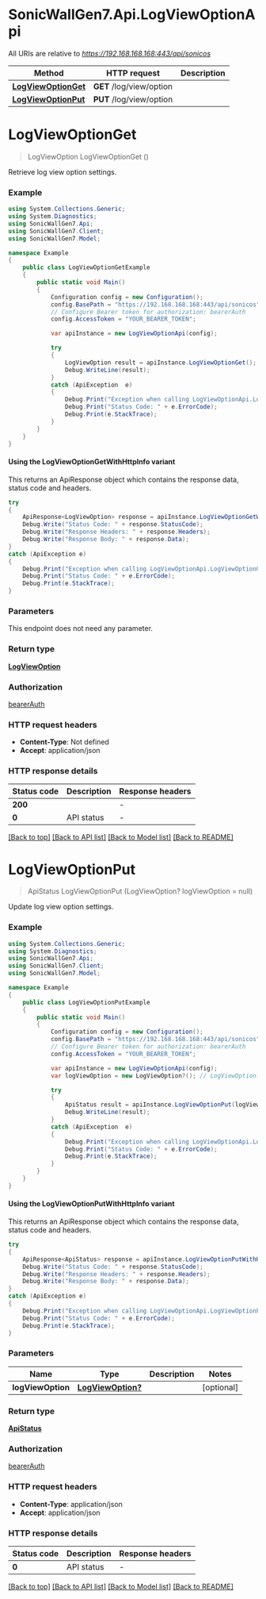 # SonicWallGen7.Api.LogViewOptionApi

All URIs are relative to *https://192.168.168.168:443/api/sonicos*

| Method | HTTP request | Description |
|--------|--------------|-------------|
| [**LogViewOptionGet**](LogViewOptionApi.md#logviewoptionget) | **GET** /log/view/option |  |
| [**LogViewOptionPut**](LogViewOptionApi.md#logviewoptionput) | **PUT** /log/view/option |  |

<a id="logviewoptionget"></a>
# **LogViewOptionGet**
> LogViewOption LogViewOptionGet ()



Retrieve log view option settings.

### Example
```csharp
using System.Collections.Generic;
using System.Diagnostics;
using SonicWallGen7.Api;
using SonicWallGen7.Client;
using SonicWallGen7.Model;

namespace Example
{
    public class LogViewOptionGetExample
    {
        public static void Main()
        {
            Configuration config = new Configuration();
            config.BasePath = "https://192.168.168.168:443/api/sonicos";
            // Configure Bearer token for authorization: bearerAuth
            config.AccessToken = "YOUR_BEARER_TOKEN";

            var apiInstance = new LogViewOptionApi(config);

            try
            {
                LogViewOption result = apiInstance.LogViewOptionGet();
                Debug.WriteLine(result);
            }
            catch (ApiException  e)
            {
                Debug.Print("Exception when calling LogViewOptionApi.LogViewOptionGet: " + e.Message);
                Debug.Print("Status Code: " + e.ErrorCode);
                Debug.Print(e.StackTrace);
            }
        }
    }
}
```

#### Using the LogViewOptionGetWithHttpInfo variant
This returns an ApiResponse object which contains the response data, status code and headers.

```csharp
try
{
    ApiResponse<LogViewOption> response = apiInstance.LogViewOptionGetWithHttpInfo();
    Debug.Write("Status Code: " + response.StatusCode);
    Debug.Write("Response Headers: " + response.Headers);
    Debug.Write("Response Body: " + response.Data);
}
catch (ApiException e)
{
    Debug.Print("Exception when calling LogViewOptionApi.LogViewOptionGetWithHttpInfo: " + e.Message);
    Debug.Print("Status Code: " + e.ErrorCode);
    Debug.Print(e.StackTrace);
}
```

### Parameters
This endpoint does not need any parameter.
### Return type

[**LogViewOption**](LogViewOption.md)

### Authorization

[bearerAuth](../README.md#bearerAuth)

### HTTP request headers

 - **Content-Type**: Not defined
 - **Accept**: application/json


### HTTP response details
| Status code | Description | Response headers |
|-------------|-------------|------------------|
| **200** |  |  -  |
| **0** | API status |  -  |

[[Back to top]](#) [[Back to API list]](../README.md#documentation-for-api-endpoints) [[Back to Model list]](../README.md#documentation-for-models) [[Back to README]](../README.md)

<a id="logviewoptionput"></a>
# **LogViewOptionPut**
> ApiStatus LogViewOptionPut (LogViewOption? logViewOption = null)



Update log view option settings.

### Example
```csharp
using System.Collections.Generic;
using System.Diagnostics;
using SonicWallGen7.Api;
using SonicWallGen7.Client;
using SonicWallGen7.Model;

namespace Example
{
    public class LogViewOptionPutExample
    {
        public static void Main()
        {
            Configuration config = new Configuration();
            config.BasePath = "https://192.168.168.168:443/api/sonicos";
            // Configure Bearer token for authorization: bearerAuth
            config.AccessToken = "YOUR_BEARER_TOKEN";

            var apiInstance = new LogViewOptionApi(config);
            var logViewOption = new LogViewOption?(); // LogViewOption? |  (optional) 

            try
            {
                ApiStatus result = apiInstance.LogViewOptionPut(logViewOption);
                Debug.WriteLine(result);
            }
            catch (ApiException  e)
            {
                Debug.Print("Exception when calling LogViewOptionApi.LogViewOptionPut: " + e.Message);
                Debug.Print("Status Code: " + e.ErrorCode);
                Debug.Print(e.StackTrace);
            }
        }
    }
}
```

#### Using the LogViewOptionPutWithHttpInfo variant
This returns an ApiResponse object which contains the response data, status code and headers.

```csharp
try
{
    ApiResponse<ApiStatus> response = apiInstance.LogViewOptionPutWithHttpInfo(logViewOption);
    Debug.Write("Status Code: " + response.StatusCode);
    Debug.Write("Response Headers: " + response.Headers);
    Debug.Write("Response Body: " + response.Data);
}
catch (ApiException e)
{
    Debug.Print("Exception when calling LogViewOptionApi.LogViewOptionPutWithHttpInfo: " + e.Message);
    Debug.Print("Status Code: " + e.ErrorCode);
    Debug.Print(e.StackTrace);
}
```

### Parameters

| Name | Type | Description | Notes |
|------|------|-------------|-------|
| **logViewOption** | [**LogViewOption?**](LogViewOption?.md) |  | [optional]  |

### Return type

[**ApiStatus**](ApiStatus.md)

### Authorization

[bearerAuth](../README.md#bearerAuth)

### HTTP request headers

 - **Content-Type**: application/json
 - **Accept**: application/json


### HTTP response details
| Status code | Description | Response headers |
|-------------|-------------|------------------|
| **0** | API status |  -  |

[[Back to top]](#) [[Back to API list]](../README.md#documentation-for-api-endpoints) [[Back to Model list]](../README.md#documentation-for-models) [[Back to README]](../README.md)

